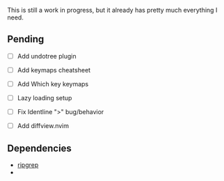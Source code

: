 This is still a work in progress,  but it already has pretty much everything I need.

## Pending

- [ ] Add undotree plugin
- [ ] Add keymaps cheatsheet
- [ ] Add Which key keymaps
- [ ] Lazy loading setup
- [ ] Fix Identline ">" bug/behavior
- [ ] Add diffview.nvim


## Dependencies

- [ripgrep](https://github.com/BurntSushi/ripgrep)
- 
